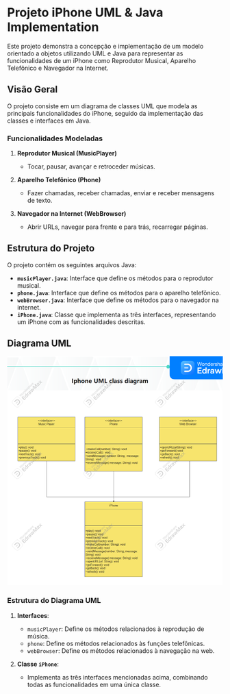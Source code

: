 # Projeto iPhone UML & Java Implementation

Este projeto demonstra a concepção e implementação de um modelo orientado a objetos utilizando UML e Java para representar as funcionalidades de um iPhone como Reprodutor Musical, Aparelho Telefônico e Navegador na Internet.

## Visão Geral

O projeto consiste em um diagrama de classes UML que modela as principais funcionalidades do iPhone, seguido da implementação das classes e interfaces em Java.

### Funcionalidades Modeladas

1. **Reprodutor Musical (MusicPlayer)**
    - Tocar, pausar, avançar e retroceder músicas.

2. **Aparelho Telefônico (Phone)**
    - Fazer chamadas, receber chamadas, enviar e receber mensagens de texto.

3. **Navegador na Internet (WebBrowser)**
    - Abrir URLs, navegar para frente e para trás, recarregar páginas.

## Estrutura do Projeto

O projeto contém os seguintes arquivos Java:

- **`musicPlayer.java`**: Interface que define os métodos para o reprodutor musical.
- **`phone.java`**: Interface que define os métodos para o aparelho telefônico.
- **`webBrowser.java`**: Interface que define os métodos para o navegador na internet.
- **`iPhone.java`**: Classe que implementa as três interfaces, representando um iPhone com as funcionalidades descritas.

## Diagrama UML

![uml](assets/umliphone.png)

### Estrutura do Diagrama UML

1. **Interfaces**:
    - `musicPlayer`: Define os métodos relacionados à reprodução de música.
    - `phone`: Define os métodos relacionados às funções telefônicas.
    - `webBrowser`: Define os métodos relacionados à navegação na web.

2. **Classe `iPhone`**:
    - Implementa as três interfaces mencionadas acima, combinando todas as funcionalidades em uma única classe.
